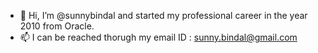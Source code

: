 - 👋 Hi, I’m @sunnybindal and started my professional career in the year 2010 from Oracle.
- 📫 I can be reached thorugh my email ID : sunny.bindal@gmail.com

<!---
sunnybindal/sunnybindal is a ✨ special ✨ repository because its `README.md` (this file) appears on your GitHub profile.
You can click the Preview link to take a look at your changes.
--->
